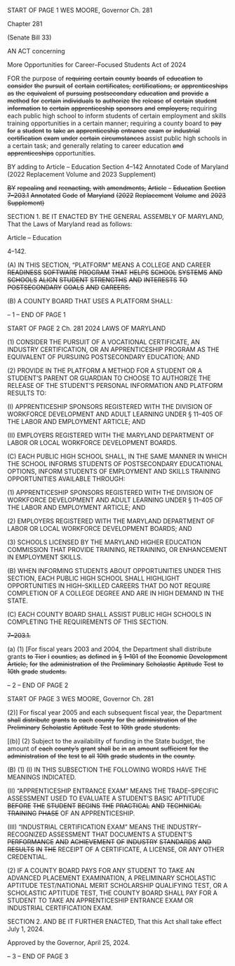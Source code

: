 START OF PAGE 1
WES MOORE, Governor Ch. 281

Chapter 281

(Senate Bill 33)

AN ACT concerning

More Opportunities for Career–Focused Students Act of 2024

FOR the purpose of ~~requiring~~ ~~certain~~ ~~county~~ ~~boards~~ ~~of~~ ~~education~~ ~~to~~ ~~consider~~ ~~the~~ ~~pursuit~~ ~~of~~
~~certain~~ ~~certificates,~~ ~~certifications,~~ ~~or~~ ~~apprenticeships~~ ~~as~~ ~~the~~ ~~equivalent~~ ~~of~~ ~~pursuing~~
~~postsecondary~~ ~~education~~ ~~and~~ ~~provide~~ ~~a~~ ~~method~~ ~~for~~ ~~certain~~ ~~individuals~~ ~~to~~ ~~authorize~~
~~the~~ ~~release~~ ~~of~~ ~~certain~~ ~~student~~ ~~information~~ ~~to~~ ~~certain~~ ~~apprenticeship~~ ~~sponsors~~ ~~and~~
~~employers;~~ requiring each public high school to inform students of certain
employment and skills training opportunities in a certain manner; requiring a
county board to ~~pay~~ ~~for~~ ~~a~~ ~~student~~ ~~to~~ ~~take~~ ~~an~~ ~~apprenticeship~~ ~~entrance~~ ~~exam~~ ~~or~~
~~industrial~~ ~~certification~~ ~~exam~~ ~~under~~ ~~certain~~ ~~circumstances~~ assist public high schools
in a certain task; and generally relating to career education ~~and~~ ~~apprenticeships~~
opportunities.

BY adding to
Article – Education
Section 4–142
Annotated Code of Maryland
(2022 Replacement Volume and 2023 Supplement)

~~BY~~ ~~repealing~~ ~~and~~ ~~reenacting,~~ ~~with~~ ~~amendments,~~
~~Article~~ ~~–~~ ~~Education~~
~~Section~~ ~~7–203.1~~
~~Annotated~~ ~~Code~~ ~~of~~ ~~Maryland~~
~~(2022~~ ~~Replacement~~ ~~Volume~~ ~~and~~ ~~2023~~ ~~Supplement)~~

SECTION 1. BE IT ENACTED BY THE GENERAL ASSEMBLY OF MARYLAND,
That the Laws of Maryland read as follows:

Article – Education

4–142.

(A) IN THIS SECTION, “PLATFORM” MEANS A COLLEGE AND CAREER
~~READINESS~~ ~~SOFTWARE~~ ~~PROGRAM~~ ~~THAT~~ ~~HELPS~~ ~~SCHOOL~~ ~~SYSTEMS~~ ~~AND~~ ~~SCHOOLS~~
~~ALIGN~~ ~~STUDENT~~ ~~STRENGTHS~~ ~~AND~~ ~~INTERESTS~~ ~~TO~~ ~~POSTSECONDARY~~ ~~GOALS~~ ~~AND~~
~~CAREERS.~~

(B) A COUNTY BOARD THAT USES A PLATFORM SHALL:

– 1 –
END OF PAGE 1

START OF PAGE 2
Ch. 281 2024 LAWS OF MARYLAND

(1) CONSIDER THE PURSUIT OF A VOCATIONAL CERTIFICATE, AN
INDUSTRY CERTIFICATION, OR AN APPRENTICESHIP PROGRAM AS THE EQUIVALENT
OF PURSUING POSTSECONDARY EDUCATION; AND

(2) PROVIDE IN THE PLATFORM A METHOD FOR A STUDENT OR A
STUDENT’S PARENT OR GUARDIAN TO CHOOSE TO AUTHORIZE THE RELEASE OF THE
STUDENT’S PERSONAL INFORMATION AND PLATFORM RESULTS TO:

(I) APPRENTICESHIP SPONSORS REGISTERED WITH THE
DIVISION OF WORKFORCE DEVELOPMENT AND ADULT LEARNING UNDER § 11–405
OF THE LABOR AND EMPLOYMENT ARTICLE; AND

(II) EMPLOYERS REGISTERED WITH THE MARYLAND
DEPARTMENT OF LABOR OR LOCAL WORKFORCE DEVELOPMENT BOARDS.

(C) EACH PUBLIC HIGH SCHOOL SHALL, IN THE SAME MANNER IN WHICH
THE SCHOOL INFORMS STUDENTS OF POSTSECONDARY EDUCATIONAL OPTIONS,
INFORM STUDENTS OF EMPLOYMENT AND SKILLS TRAINING OPPORTUNITIES
AVAILABLE THROUGH:

(1) APPRENTICESHIP SPONSORS REGISTERED WITH THE DIVISION
OF WORKFORCE DEVELOPMENT AND ADULT LEARNING UNDER § 11–405 OF THE
LABOR AND EMPLOYMENT ARTICLE; AND

(2) EMPLOYERS REGISTERED WITH THE MARYLAND DEPARTMENT
OF LABOR OR LOCAL WORKFORCE DEVELOPMENT BOARDS; AND

(3) SCHOOLS LICENSED BY THE MARYLAND HIGHER EDUCATION
COMMISSION THAT PROVIDE TRAINING, RETRAINING, OR ENHANCEMENT IN
EMPLOYMENT SKILLS.

(B) WHEN INFORMING STUDENTS ABOUT OPPORTUNITIES UNDER THIS
SECTION, EACH PUBLIC HIGH SCHOOL SHALL HIGHLIGHT OPPORTUNITIES IN
HIGH–SKILLED CAREERS THAT DO NOT REQUIRE COMPLETION OF A COLLEGE
DEGREE AND ARE IN HIGH DEMAND IN THE STATE.

(C) EACH COUNTY BOARD SHALL ASSIST PUBLIC HIGH SCHOOLS IN
COMPLETING THE REQUIREMENTS OF THIS SECTION.

~~7–203.1.~~

(a) (1) [For fiscal years 2003 and 2004, the Department shall distribute grants
~~to~~ ~~Tier~~ ~~I~~ ~~counties,~~ ~~as~~ ~~defined~~ ~~in~~ ~~§~~ ~~1–101~~ ~~of~~ ~~the~~ ~~Economic~~ ~~Development~~ ~~Article,~~ ~~for~~ ~~the~~
~~administration~~ ~~of~~ ~~the~~ ~~Preliminary~~ ~~Scholastic~~ ~~Aptitude~~ ~~Test~~ ~~to~~ ~~10th~~ ~~grade~~ ~~students.~~

– 2 –
END OF PAGE 2

START OF PAGE 3
WES MOORE, Governor Ch. 281

(2)] For fiscal year 2005 and each subsequent fiscal year, the Department
~~shall~~ ~~distribute~~ ~~grants~~ ~~to~~ ~~each~~ ~~county~~ ~~for~~ ~~the~~ ~~administration~~ ~~of~~ ~~the~~ ~~Preliminary~~ ~~Scholastic~~
~~Aptitude~~ ~~Test~~ ~~to~~ ~~10th~~ ~~grade~~ ~~students.~~

[(b)] (2) Subject to the availability of funding in the State budget, the amount of
~~each~~ ~~county’s~~ ~~grant~~ ~~shall~~ ~~be~~ ~~in~~ ~~an~~ ~~amount~~ ~~sufficient~~ ~~for~~ ~~the~~ ~~administration~~ ~~of~~ ~~the~~ ~~test~~ ~~to~~ ~~all~~
~~10th~~ ~~grade~~ ~~students~~ ~~in~~ ~~the~~ ~~county.~~

(B) (1) (I) IN THIS SUBSECTION THE FOLLOWING WORDS HAVE THE
MEANINGS INDICATED.

(II) “APPRENTICESHIP ENTRANCE EXAM” MEANS THE
TRADE–SPECIFIC ASSESSMENT USED TO EVALUATE A STUDENT’S BASIC APTITUDE
~~BEFORE~~ ~~THE~~ ~~STUDENT~~ ~~BEGINS~~ ~~THE~~ ~~PRACTICAL~~ ~~AND~~ ~~TECHNICAL~~ ~~TRAINING~~ ~~PHASE~~
OF AN APPRENTICESHIP.

(III) “INDUSTRIAL CERTIFICATION EXAM” MEANS THE
INDUSTRY–RECOGNIZED ASSESSMENT THAT DOCUMENTS A STUDENT’S
~~PERFORMANCE~~ ~~AND~~ ~~ACHIEVEMENT~~ ~~OF~~ ~~INDUSTRY~~ ~~STANDARDS~~ ~~AND~~ ~~RESULTS~~ ~~IN~~ ~~THE~~
RECEIPT OF A CERTIFICATE, A LICENSE, OR ANY OTHER CREDENTIAL.

(2) IF A COUNTY BOARD PAYS FOR ANY STUDENT TO TAKE AN
ADVANCED PLACEMENT EXAMINATION, A PRELIMINARY SCHOLASTIC APTITUDE
TEST/NATIONAL MERIT SCHOLARSHIP QUALIFYING TEST, OR A SCHOLASTIC
APTITUDE TEST, THE COUNTY BOARD SHALL PAY FOR A STUDENT TO TAKE AN
APPRENTICESHIP ENTRANCE EXAM OR INDUSTRIAL CERTIFICATION EXAM.

SECTION 2. AND BE IT FURTHER ENACTED, That this Act shall take effect July
1, 2024.

Approved by the Governor, April 25, 2024.

– 3 –
END OF PAGE 3